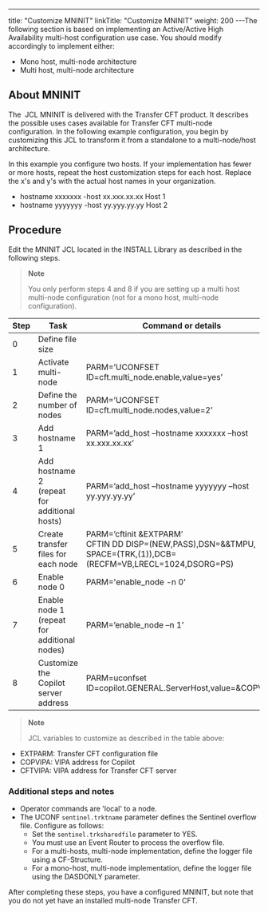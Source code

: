 ---
title: "Customize MNINIT"
linkTitle: "Customize MNINIT"
weight: 200
---The following section is based on implementing an Active/Active High Availability multi-host configuration use case. You should modify accordingly to implement either:

* Mono host, multi-node architecture
* Multi host, multi-node architecture

## About MNINIT

The  JCL MNINIT is delivered with the Transfer CFT product. It describes the possible uses cases available for Transfer CFT multi-node configuration. In the following example configuration, you begin by customizing this JCL to transform it from a standalone to a multi-node/host architecture.

In this example you configure two hosts. If your implementation has fewer or more hosts, repeat the host customization steps for each host. Replace the x's and y's with the actual host names in your organization.

* hostname xxxxxxx -host xx.xxx.xx.xx Host 1
* hostname yyyyyyy -host yy.yyy.yy.yy Host 2

## Procedure

Edit the MNINIT JCL located in the INSTALL Library as described in the following steps.

> **Note**
>
> You only perform steps 4 and 8 if you are setting up a multi host multi-node configuration (not for a mono host, multi-node configuration).


| Step  | Task  | Command or details  |
| --- | --- | --- |
| 0  | Define file size  |   |
| 1  | Activate multi-node  | PARM=’UCONFSET ID=cft.multi_node.enable,value=yes’  |
| 2  | Define the number of nodes | PARM=’UCONFSET ID=cft.multi_node.nodes,value=2’  |
| 3  | Add hostname 1  | PARM=’add_host –hostname xxxxxxx –host xx.xxx.xx.xx’  |
| 4  | Add hostname 2<br/> (repeat for additional hosts) | PARM=’add_host –hostname yyyyyyy –host yy.yyy.yy.yy’  |
| 5  | Create transfer files for each node | PARM=’cftinit &amp;EXTPARM’<br/> CFTIN DD DISP=(NEW,PASS),DSN=&amp;&amp;TMPU,<br/> SPACE=(TRK,(1)),DCB=(RECFM=VB,LRECL=1024,DSORG=PS) |
| 6  | Enable node 0  | PARM='enable_node -n 0'  |
| 7  | Enable node 1 (repeat for additional nodes) | PARM=’enable_node –n 1’  |
| 8  | Customize the Copilot server address | PARM=uconfset<br/> ID=copilot.GENERAL.ServerHost,value=&amp;COPVIPA' |


> **Note**
>
> JCL variables to customize as described in the table above:

* EXTPARM: Transfer CFT configuration file
* COPVIPA: VIPA address for Copilot
* CFTVIPA: VIPA address for Transfer CFT server

### Additional steps and notes

* Operator commands are 'local' to a node.
* The UCONF `sentinel.trktname` parameter defines the Sentinel overflow file. Configure as follows:
    *   Set the `sentinel.trksharedfile` parameter to YES.
    *   You must use an Event Router to process the overflow file.
    *   For a multi-hosts, multi-node implementation, define the logger file using a CF-Structure.
    *   For a mono-host, multi-node implementation, define the logger file using the DASDONLY parameter.

After completing these steps, you have a configured MNINIT, but note that you do not yet have an installed multi-node Transfer CFT.
